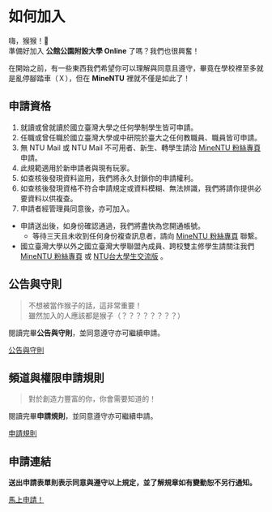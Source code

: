# 如何加入
嗨，猴猴！🐒<br>
準備好加入 **公館公園附設大學 Online** 了嗎？我們也很興奮！

在開始之前，有一些東西我們希望你可以理解與同意且遵守，畢竟在學校裡至多就是亂停腳踏車（Ｘ），但在 **MineNTU** 裡就不僅是如此了！

## 申請資格
1. 就讀或曾就讀於國立臺灣大學之任何學制學生皆可申請。
2. 任職或曾任職於國立臺灣大學或中研院於臺大之任何教職員、職員皆可申請。
3. 無 NTU Mail 或 NTU Mail 不可用者、新生、轉學生請洽 [MineNTU 粉絲專頁](https://facebook.com/MineNTU) 申請。
4. 此規範適用於新申請者與現有玩家。
5. 如查核後發現資料盜用，我們將永久封鎖你的申請權利。
6. 如查核後發現資格不符合申請規定或資料模糊、無法辨識，我們將請你提供必要資料以供複查。
7. 申請者經管理員同意後，亦可加入。

- 申請送出後，如身份確認通過，我們將盡快為您開通帳號。
  - 等待三天且未收到任何身份複查訊息者，請向 [MineNTU 粉絲專頁](https://facebook.com/MineNTU) 聯繫。
- 國立臺灣大學以外之國立臺灣大學聯盟內成員、跨校雙主修學生請關注我們 [MineNTU 粉絲專頁](https://facebook.com/MineNTU) 或 [NTU台大學生交流版](https://www.facebook.com/groups/NTU.Head) 。

## 公告與守則
> 不想被當作猴子的話，這非常重要！<br>
> 雖然加入的人應該都是猴子（？？？？？？？？）

閱讀完畢**公告與守則**，並同意遵守亦可繼續申請。

[公告與守則](/terms-and-conditions/)

## 頻道與權限申請規則 
> 對於創造力豐富的你，你會需要知道的！

閱讀完畢**申請規則**，並同意遵守亦可繼續申請。

[申請規則](/requests/)

## 申請連結
**送出申請表單則表示同意與遵守以上規定，並了解規章如有變動恕不另行通知。**

[馬上申請！](https://dashboard.myntu.me/auth)

